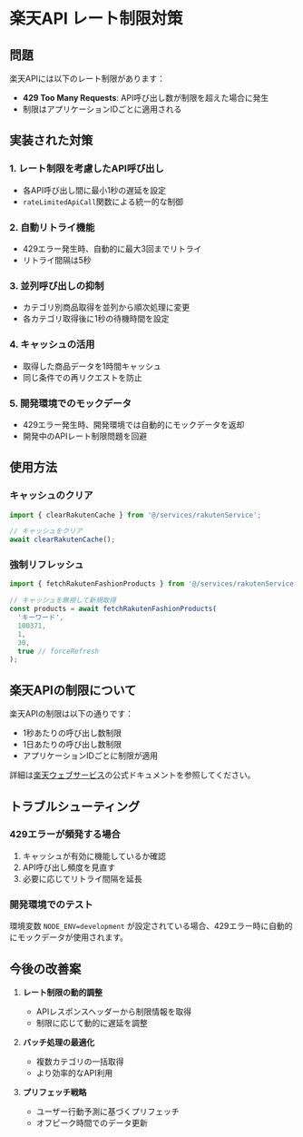# 楽天API レート制限対策

## 問題

楽天APIには以下のレート制限があります：
- **429 Too Many Requests**: API呼び出し数が制限を超えた場合に発生
- 制限はアプリケーションIDごとに適用される

## 実装された対策

### 1. **レート制限を考慮したAPI呼び出し**
- 各API呼び出し間に最小1秒の遅延を設定
- `rateLimitedApiCall`関数による統一的な制御

### 2. **自動リトライ機能**
- 429エラー発生時、自動的に最大3回までリトライ
- リトライ間隔は5秒

### 3. **並列呼び出しの抑制**
- カテゴリ別商品取得を並列から順次処理に変更
- 各カテゴリ取得後に1秒の待機時間を設定

### 4. **キャッシュの活用**
- 取得した商品データを1時間キャッシュ
- 同じ条件での再リクエストを防止

### 5. **開発環境でのモックデータ**
- 429エラー発生時、開発環境では自動的にモックデータを返却
- 開発中のAPIレート制限問題を回避

## 使用方法

### キャッシュのクリア
```typescript
import { clearRakutenCache } from '@/services/rakutenService';

// キャッシュをクリア
await clearRakutenCache();
```

### 強制リフレッシュ
```typescript
import { fetchRakutenFashionProducts } from '@/services/rakutenService';

// キャッシュを無視して新規取得
const products = await fetchRakutenFashionProducts(
  'キーワード',
  100371,
  1,
  30,
  true // forceRefresh
);
```

## 楽天APIの制限について

楽天APIの制限は以下の通りです：
- 1秒あたりの呼び出し数制限
- 1日あたりの呼び出し数制限
- アプリケーションIDごとに制限が適用

詳細は[楽天ウェブサービス](https://webservice.rakuten.co.jp/)の公式ドキュメントを参照してください。

## トラブルシューティング

### 429エラーが頻発する場合
1. キャッシュが有効に機能しているか確認
2. API呼び出し頻度を見直す
3. 必要に応じてリトライ間隔を延長

### 開発環境でのテスト
環境変数 `NODE_ENV=development` が設定されている場合、429エラー時に自動的にモックデータが使用されます。

## 今後の改善案

1. **レート制限の動的調整**
   - APIレスポンスヘッダーから制限情報を取得
   - 制限に応じて動的に遅延を調整

2. **バッチ処理の最適化**
   - 複数カテゴリの一括取得
   - より効率的なAPI利用

3. **プリフェッチ戦略**
   - ユーザー行動予測に基づくプリフェッチ
   - オフピーク時間でのデータ更新
